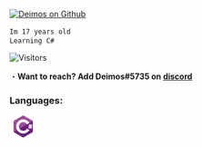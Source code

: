 <a href="https://discord.gg/logger" target="_blank"> <img src="https://media.discordapp.net/attachments/953092373464879107/985953361629159494/unknown.png?width=1126&height=332" alt="Deimos on Github"/></a>
```sh-session
Im 17 years old
Learning C#
```

<img src="https://komarev.com/ghpvc/?username=mxtyx&label=Profile%20views&color=blueviolet&style=flat" alt="Visitors"></a>


・**Want to reach? Add Deimos#5735 on [discord](https://discord.gg/logger)**
</a>


<h3 align="left">Languages:</h3>
<p align="left"><img href="https://www.w3schools.com/cs/" target="_blank" rel="noreferrer"> <img src="https://raw.githubusercontent.com/devicons/devicon/master/icons/csharp/csharp-original.svg" alt="csharp" width="40" height="40"/>
